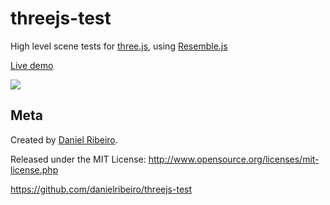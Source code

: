 # threejs-test

High level scene tests for [three.js](http://threejs.org/), using [Resemble.js](https://github.com/Huddle/Resemble.js)

[Live demo](http://danielribeiro.github.io/threejs-test/test/unittests_three.html)

[![](https://raw.github.com/danielribeiro/threejs-test/master/docs/test.png)](http://danielribeiro.github.io/threejs-test/test/unittests_three.html)


## Meta


Created by [Daniel Ribeiro](http://metaphysicaldeveloper.wordpress.com/about-me). 

Released under the MIT License: http://www.opensource.org/licenses/mit-license.php

https://github.com/danielribeiro/threejs-test

